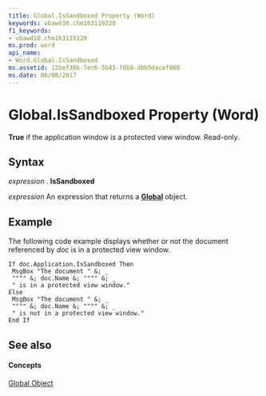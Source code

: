 ```yaml
---
title: Global.IsSandboxed Property (Word)
keywords: vbawd10.chm163119220
f1_keywords:
- vbawd10.chm163119220
ms.prod: word
api_name:
- Word.Global.IsSandboxed
ms.assetid: 12bef36b-7ec6-5b43-f8b8-dbb5dacef868
ms.date: 06/08/2017
---
```



# Global.IsSandboxed Property (Word)

 **True** if the application window is a protected view window. Read-only.


## Syntax

 _expression_ . **IsSandboxed**

 _expression_ An expression that returns a **[Global](Word.Global.md)** object.


## Example

The following code example displays whether or not the document referenced by  _doc_ is in a protected view window.


```
If doc.Application.IsSandboxed Then 
 MsgBox "The document " &; _ 
 """" &; doc.Name &; """" &; _ 
 " is in a protected view window." 
Else 
 MsgBox "The document " &; _ 
 """" &; doc.Name &; """" &; _ 
 " is not in a protected view window." 
End If
```


## See also


#### Concepts


[Global Object](Word.Global.md)

